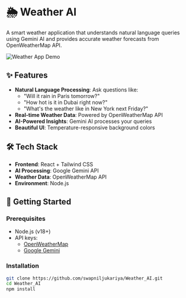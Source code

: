 
# 🌦️ Weather AI

A smart weather application that understands natural language queries using Gemini AI and provides accurate weather forecasts from OpenWeatherMap API.

![Weather App Demo](https://media.giphy.com/media/v1.Y2lkPTc5MGI3NjExcW0yNnRqY2V1eGJmOGV6Z2Q1Z2R4ZzB6Y2NhcHB6eGJqY2Z6eWZ5biZlcD12MV9pbnRlcm5hbF9naWZfYnlfaWQmY3Q9Zw/3o7TKsQ8UQ1h2MDQX2/giphy.gif)

## ✨ Features

- **Natural Language Processing**: Ask questions like:
  - "Will it rain in Paris tomorrow?"
  - "How hot is it in Dubai right now?"
  - "What's the weather like in New York next Friday?"
- **Real-time Weather Data**: Powered by OpenWeatherMap API
- **AI-Powered Insights**: Gemini AI processes your queries
- **Beautiful UI**: Temperature-responsive background colors

## 🛠️ Tech Stack

- **Frontend**: React + Tailwind CSS
- **AI Processing**: Google Gemini API
- **Weather Data**: OpenWeatherMap API
- **Environment**: Node.js

## 🚀 Getting Started

### Prerequisites
- Node.js (v18+)
- API keys:
  - [OpenWeatherMap](https://openweathermap.org/api)
  - [Google Gemini](https://ai.google.dev/)

### Installation
```bash
git clone https://github.com/swapniljukariya/Weather_AI.git
cd Weather_AI
npm install